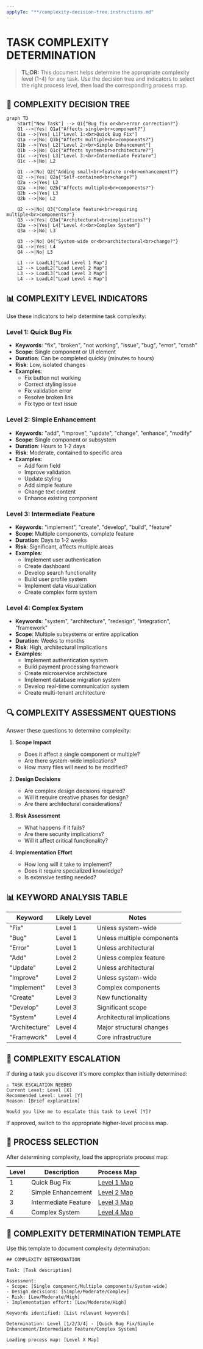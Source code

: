 ```yaml
---
applyTo: "**/complexity-decision-tree.instructions.md"
---
```


# TASK COMPLEXITY DETERMINATION

> **TL;DR:** This document helps determine the appropriate complexity level (1-4) for any task. Use the decision tree and indicators to select the right process level, then load the corresponding process map.

## 🌳 COMPLEXITY DECISION TREE

```mermaid
graph TD
    Start["New Task"] --> Q1{"Bug fix or<br>error correction?"}
    Q1 -->|Yes| Q1a{"Affects single<br>component?"}
    Q1a -->|Yes| L1["Level 1:<br>Quick Bug Fix"]
    Q1a -->|No| Q1b{"Affects multiple<br>components?"}
    Q1b -->|Yes| L2["Level 2:<br>Simple Enhancement"]
    Q1b -->|No| Q1c{"Affects system<br>architecture?"}
    Q1c -->|Yes| L3["Level 3:<br>Intermediate Feature"]
    Q1c -->|No| L2
    
    Q1 -->|No| Q2{"Adding small<br>feature or<br>enhancement?"}
    Q2 -->|Yes| Q2a{"Self-contained<br>change?"}
    Q2a -->|Yes| L2
    Q2a -->|No| Q2b{"Affects multiple<br>components?"}
    Q2b -->|Yes| L3
    Q2b -->|No| L2
    
    Q2 -->|No| Q3{"Complete feature<br>requiring multiple<br>components?"}
    Q3 -->|Yes| Q3a{"Architectural<br>implications?"}
    Q3a -->|Yes| L4["Level 4:<br>Complex System"]
    Q3a -->|No| L3
    
    Q3 -->|No| Q4{"System-wide or<br>architectural<br>change?"}
    Q4 -->|Yes| L4
    Q4 -->|No| L3
    
    L1 --> LoadL1["Load Level 1 Map"]
    L2 --> LoadL2["Load Level 2 Map"]
    L3 --> LoadL3["Load Level 3 Map"]
    L4 --> LoadL4["Load Level 4 Map"]
```

## 📊 COMPLEXITY LEVEL INDICATORS

Use these indicators to help determine task complexity:

### Level 1: Quick Bug Fix
- **Keywords**: "fix", "broken", "not working", "issue", "bug", "error", "crash"
- **Scope**: Single component or UI element
- **Duration**: Can be completed quickly (minutes to hours)
- **Risk**: Low, isolated changes
- **Examples**:
  - Fix button not working
  - Correct styling issue
  - Fix validation error
  - Resolve broken link
  - Fix typo or text issue

### Level 2: Simple Enhancement
- **Keywords**: "add", "improve", "update", "change", "enhance", "modify"
- **Scope**: Single component or subsystem
- **Duration**: Hours to 1-2 days
- **Risk**: Moderate, contained to specific area
- **Examples**:
  - Add form field
  - Improve validation
  - Update styling
  - Add simple feature
  - Change text content
  - Enhance existing component

### Level 3: Intermediate Feature
- **Keywords**: "implement", "create", "develop", "build", "feature"
- **Scope**: Multiple components, complete feature
- **Duration**: Days to 1-2 weeks
- **Risk**: Significant, affects multiple areas
- **Examples**:
  - Implement user authentication
  - Create dashboard
  - Develop search functionality
  - Build user profile system
  - Implement data visualization
  - Create complex form system

### Level 4: Complex System
- **Keywords**: "system", "architecture", "redesign", "integration", "framework"
- **Scope**: Multiple subsystems or entire application
- **Duration**: Weeks to months
- **Risk**: High, architectural implications
- **Examples**:
  - Implement authentication system
  - Build payment processing framework
  - Create microservice architecture
  - Implement database migration system
  - Develop real-time communication system
  - Create multi-tenant architecture

## 🔍 COMPLEXITY ASSESSMENT QUESTIONS

Answer these questions to determine complexity:

1. **Scope Impact**
   - Does it affect a single component or multiple?
   - Are there system-wide implications?
   - How many files will need to be modified?

2. **Design Decisions**
   - Are complex design decisions required?
   - Will it require creative phases for design?
   - Are there architectural considerations?

3. **Risk Assessment**
   - What happens if it fails?
   - Are there security implications?
   - Will it affect critical functionality?

4. **Implementation Effort**
   - How long will it take to implement?
   - Does it require specialized knowledge?
   - Is extensive testing needed?

## 📊 KEYWORD ANALYSIS TABLE

| Keyword | Likely Level | Notes |
|---------|--------------|-------|
| "Fix" | Level 1 | Unless system-wide |
| "Bug" | Level 1 | Unless multiple components |
| "Error" | Level 1 | Unless architectural |
| "Add" | Level 2 | Unless complex feature |
| "Update" | Level 2 | Unless architectural |
| "Improve" | Level 2 | Unless system-wide |
| "Implement" | Level 3 | Complex components |
| "Create" | Level 3 | New functionality |
| "Develop" | Level 3 | Significant scope |
| "System" | Level 4 | Architectural implications |
| "Architecture" | Level 4 | Major structural changes |
| "Framework" | Level 4 | Core infrastructure |

## 🔄 COMPLEXITY ESCALATION

If during a task you discover it's more complex than initially determined:

```
⚠️ TASK ESCALATION NEEDED
Current Level: Level [X]
Recommended Level: Level [Y]
Reason: [Brief explanation]

Would you like me to escalate this task to Level [Y]?
```

If approved, switch to the appropriate higher-level process map.

## 🎯 PROCESS SELECTION

After determining complexity, load the appropriate process map:

| Level | Description | Process Map |
|-------|-------------|-------------|
| 1 | Quick Bug Fix | [Level 1 Map](md:.github/instructions/visual-maps/level1-map.md) |
| 2 | Simple Enhancement | [Level 2 Map](md:.github/instructions/visual-maps/level2-map.md) |
| 3 | Intermediate Feature | [Level 3 Map](md:.github/instructions/visual-maps/level3-map.md) |
| 4 | Complex System | [Level 4 Map](md:.github/instructions/visual-maps/level4-map.md) |

## 📝 COMPLEXITY DETERMINATION TEMPLATE

Use this template to document complexity determination:

```
## COMPLEXITY DETERMINATION

Task: [Task description]

Assessment:
- Scope: [Single component/Multiple components/System-wide]
- Design decisions: [Simple/Moderate/Complex]
- Risk: [Low/Moderate/High]
- Implementation effort: [Low/Moderate/High]

Keywords identified: [List relevant keywords]

Determination: Level [1/2/3/4] - [Quick Bug Fix/Simple Enhancement/Intermediate Feature/Complex System]

Loading process map: [Level X Map]
```
